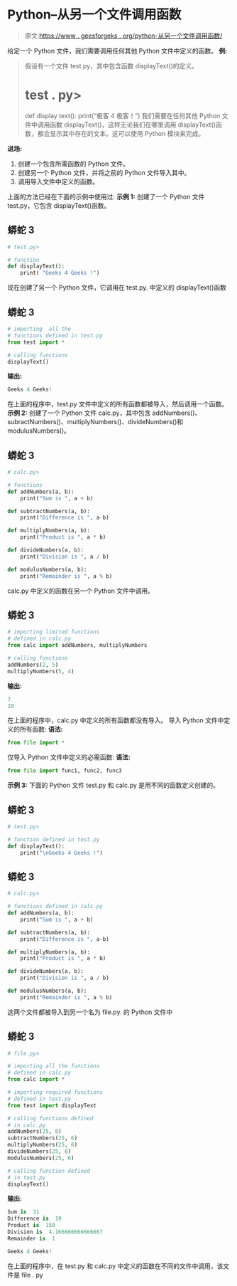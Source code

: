 # Python–从另一个文件调用函数

> 原文:[https://www . geesforgeks . org/python-从另一个文件调用函数/](https://www.geeksforgeeks.org/python-call-function-from-another-file/)

给定一个 Python 文件，我们需要调用任何其他 Python 文件中定义的函数。
**例:**

> 假设有一个文件 test.py，其中包含函数 displayText()的定义。
> # test . py>
> def display text():
> print(“极客 4 极客！”)
> 我们需要在任何其他 Python 文件中调用函数 displayText()，这样无论我们在哪里调用 displayText()函数，都会显示其中存在的文本。这可以使用 Python 模块来完成。

**进场:**

1.  创建一个包含所需函数的 Python 文件。
2.  创建另一个 Python 文件，并将之前的 Python 文件导入其中。
3.  调用导入文件中定义的函数。

上面的方法已经在下面的示例中使用过:
**示例 1:** 创建了一个 Python 文件 test.py，它包含 displayText()函数。

## 蟒蛇 3

```py
# test.py>

# function
def displayText():
    print( "Geeks 4 Geeks !")
```

现在创建了另一个 Python 文件，它调用在 test.py.
中定义的 displayText()函数

## 蟒蛇 3

```py
# importing  all the
# functions defined in test.py
from test import *

# calling functions
displayText()
```

**输出:**

```py
Geeks 4 Geeks!
```

在上面的程序中，test.py 文件中定义的所有函数都被导入，然后调用一个函数。
**示例 2:** 创建了一个 Python 文件 calc.py，其中包含 addNumbers()、subractNumbers()、multiplyNumbers()、divideNumbers()和 modulusNumbers()。

## 蟒蛇 3

```py
# calc.py>

# functions
def addNumbers(a, b):
    print("Sum is ", a + b)

def subtractNumbers(a, b):
    print("Difference is ", a-b)

def multiplyNumbers(a, b):
    print("Product is ", a * b)

def divideNumbers(a, b):
    print("Division is ", a / b)

def modulusNumbers(a, b):
    print("Remainder is ", a % b)
```

calc.py 中定义的函数在另一个 Python 文件中调用。

## 蟒蛇 3

```py
# importing limited functions
# defined in calc.py
from calc import addNumbers, multiplyNumbers

# calling functions
addNumbers(2, 5)
multiplyNumbers(5, 4)
```

**输出:**

```py
7
20
```

在上面的程序中，calc.py 中定义的所有函数都没有导入。
导入 Python 文件中定义的所有函数:
**语法:**

```py
from file import *
```

仅导入 Python 文件中定义的必需函数:
**语法:**

```py
from file import func1, func2, func3
```

**示例 3:**
下面的 Python 文件 test.py 和 calc.py 是用不同的函数定义创建的。

## 蟒蛇 3

```py
# test.py>

# function defined in test.py
def displayText():
    print("\nGeeks 4 Geeks !")
```

## 蟒蛇 3

```py
# calc.py>

# functions defined in calc.py
def addNumbers(a, b):
    print("Sum is ", a + b)

def subtractNumbers(a, b):
    print("Difference is ", a-b)

def multiplyNumbers(a, b):
    print("Product is ", a * b)

def divideNumbers(a, b):
    print("Division is ", a / b)

def modulusNumbers(a, b):
    print("Remainder is ", a % b)
```

这两个文件都被导入到另一个名为 file.py.
的 Python 文件中

## 蟒蛇 3

```py
# file.py>

# importing all the functions
# defined in calc.py
from calc import *

# importing required functions
# defined in test.py
from test import displayText

# calling functions defined
# in calc.py
addNumbers(25, 6)
subtractNumbers(25, 6)
multiplyNumbers(25, 6)
divideNumbers(25, 6)
modulusNumbers(25, 6)

# calling function defined
# in test.py
displayText()
```

**输出:**

```py
Sum is  31
Difference is  19
Product is  150
Division is  4.166666666666667
Remainder is  1

Geeks 4 Geeks!
```

在上面的程序中，在 test.py 和 calc.py 中定义的函数在不同的文件中调用，该文件是 file . py
